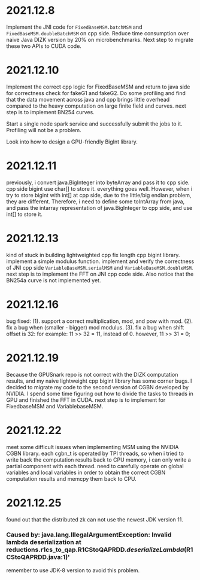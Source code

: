 # 2021.12.8

Implement the JNI code for `FixedBaseMSM.batchMSM` and `FixedBaseMSM.doubleBatchMSM` on cpp side. Reduce time consumption over naive Java DIZK version by 20% on microbenchmarks. Next step to migrate these two APIs to CUDA code.


# 2021.12.10

Implement the correct cpp logic for FixedBaseMSM and return to java side for correctness check for fakeG1 and fakeG2. Do some profiling and find that the data movement across java and cpp brings little overhead compared to the heavy computation on large finite field and curves. next step is to implement BN254 curves. 

Start a single node spark service and successfully submit the jobs to it. Profiling will not be a problem.

Look into how to design a GPU-friendly BigInt library.

# 2021.12.11

previously, i convert java.BigInteger into byteArray and pass it to cpp side. cpp side bigint use char[] to store it. everything goes well.
However, when i try to store bigint with int[] at cpp side, due to the little/big endian problem, they are different.
Therefore, i need to define some toIntArray from java, and pass the intarray representation of java.BigInteger to cpp side, and use int[] to store it.

# 2021.12.13

kind of stuck in building lightweighted cpp fix length cpp bigint library. implement a simple modulus function. implement and verify the correctness of JNI cpp side `VariableBaseMSM.serialMSM` and `VariableBaseMSM.doubleMSM`. next step is to implement the FFT on JNI cpp code side. Also notice that the BN254a curve is not implemented yet.

# 2021.12.16

bug fixed:
(1). support a correct multiplication, mod, and pow with mod.
(2). fix a bug when (smaller - bigger) mod modulus.
(3). fix a bug when shift offset is 32: for example: 11 >> 32 = 11, instead of 0. however, 11 >> 31 = 0;

# 2021.12.19 

Because the GPUSnark repo is not correct with the DIZK computation results, and my naive lightweight cpp bigint library has some corner bugs. I decided to migrate my code to the second version of CGBN developed by NVIDIA. I spend some time figuring out how to divide the tasks to threads in GPU and finished the FFT in CUDA. next step is to implement for FixedbaseMSM and VariablebaseMSM.


# 2021.12.22 

meet some difficult issues when implementing MSM using the NVIDIA CGBN library. each cgbn_t is operated by TPI threads, so when i tried to write back the computation results back to CPU memory, i can only write a partial component with each thread. need to carefully operate on global variables and local variables in order to obtain the correct CGBN computation results and memcpy them back to CPU.


# 2021.12.25 
found out that the distributed zk can not use the newest JDK version 11.
### Caused by: java.lang.IllegalArgumentException: Invalid lambda deserialization at reductions.r1cs_to_qap.R1CStoQAPRDD.$deserializeLambda$(R1CStoQAPRDD.java:1)'
 
remember to use JDK-8 version to avoid this problem.